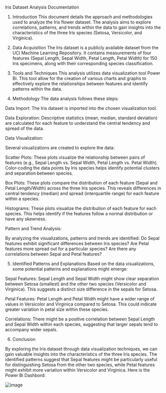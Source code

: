 Iris Dataset Analysis Documentation

1. Introduction
This document details the approach and methodologies used to analyze the Iris flower dataset. The analysis aims to explore correlations, patterns, and trends within the data to gain insights into the characteristics of the three Iris species (Setosa, Versicolor, and Virginica).

2. Data Acquisition
The Iris dataset is a publicly available dataset from the UCI Machine Learning Repository. It contains measurements of four features (Sepal Length, Sepal Width, Petal Length, Petal Width) for 150 Iris specimens, along with their corresponding species classification.

3. Tools and Techniques
This analysis utilizes data visualization tool Power BI. This tool allow for the creation of various charts and graphs to effectively explore the relationships between features and identify patterns within the data.

4. Methodology
The data analysis follows these steps:

Data Import:
The Iris dataset is imported into the chosen visualization tool.

Data Exploration:
Descriptive statistics (mean, median, standard deviation) are calculated for each feature to understand the central tendency and spread of the data.

Data Visualization:

Several visualizations are created to explore the data:

Scatter Plots: These plots visualize the relationship between pairs of features (e.g., Sepal Length vs. Sepal Width, Petal Length vs. Petal Width). Color-coding the data points by Iris species helps identify potential clusters and separation between species.

Box Plots: These plots compare the distribution of each feature (Sepal and Petal Length/Width) across the three Iris species. This reveals differences in central tendency (median) and spread (interquartile range) for each feature within a species.

Histograms: These plots visualize the distribution of each feature for each species. This helps identify if the features follow a normal distribution or have any skewness.

Pattern and Trend Analysis:

By analyzing the visualizations, patterns and trends are identified:
Do Sepal features exhibit significant differences between Iris species?
Are Petal features more spread out for a particular species?
Are there any correlations between Sepal and Petal features?

5. Identified Patterns and Explanations
Based on the data visualizations, some potential patterns and explanations might emerge:

Sepal Features: Sepal Length and Sepal Width might show clear separation between Setosa (smallest) and the other two species (Versicolor and Virginica). This suggests a distinct size difference in the sepals for Setosa.

Petal Features: Petal Length and Petal Width might have a wider range of values in Versicolor and Virginica compared to Setosa. This could indicate greater variation in petal size within these species.

Correlations: There might be a positive correlation between Sepal Length and Sepal Width within each species, suggesting that larger sepals tend to accompany wider sepals.

6. Conclusion

By exploring the Iris dataset through data visualization techniques, we can gain valuable insights into the characteristics of the three Iris species.
The identified patterns suggest that Sepal features might be particularly useful for distinguishing Setosa from the other two species, while Petal features might exhibit more variation within Versicolor and Virginica.
Here is the Power Bi Dashbord:

![image](https://github.com/sankalpsinghthakur/Iris-dataset-/assets/102253297/7f691be5-a40e-43f8-8ed3-52f05861dc11)
